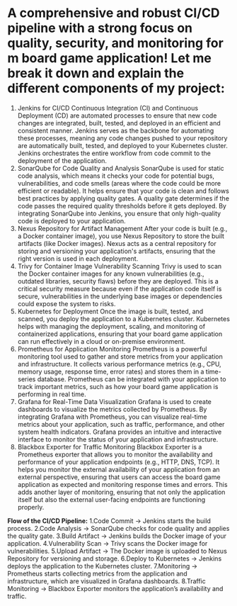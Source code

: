  # A comprehensive and robust CI/CD pipeline with a strong focus on quality, security, and monitoring for m board game application! Let me break it down and explain the different components of my project:

1. Jenkins for CI/CD
Continuous Integration (CI) and Continuous Deployment (CD) are automated processes to ensure that new code changes are integrated, built, tested, and deployed in an efficient and consistent manner.
Jenkins serves as the backbone for automating these processes, meaning any code changes pushed to your repository are automatically built, tested, and deployed to your Kubernetes cluster.
Jenkins orchestrates the entire workflow from code commit to the deployment of the application.
2. SonarQube for Code Quality and Analysis
SonarQube is used for static code analysis, which means it checks your code for potential bugs, vulnerabilities, and code smells (areas where the code could be more efficient or readable).
It helps ensure that your code is clean and follows best practices by applying quality gates. A quality gate determines if the code passes the required quality thresholds before it gets deployed.
By integrating SonarQube into Jenkins, you ensure that only high-quality code is deployed to your application.
3. Nexus Repository for Artifact Management
After your code is built (e.g., a Docker container image), you use Nexus Repository to store the built artifacts (like Docker images).
Nexus acts as a central repository for storing and versioning your application's artifacts, ensuring that the right version is used in each deployment.
4. Trivy for Container Image Vulnerability Scanning
Trivy is used to scan the Docker container images for any known vulnerabilities (e.g., outdated libraries, security flaws) before they are deployed.
This is a critical security measure because even if the application code itself is secure, vulnerabilities in the underlying base images or dependencies could expose the system to risks.
5. Kubernetes for Deployment
Once the image is built, tested, and scanned, you deploy the application to a Kubernetes cluster.
Kubernetes helps with managing the deployment, scaling, and monitoring of containerized applications, ensuring that your board game application can run effectively in a cloud or on-premise environment.
6. Prometheus for Application Monitoring
Prometheus is a powerful monitoring tool used to gather and store metrics from your application and infrastructure.
It collects various performance metrics (e.g., CPU, memory usage, response time, error rates) and stores them in a time-series database.
Prometheus can be integrated with your application to track important metrics, such as how your board game application is performing in real time.
7. Grafana for Real-Time Data Visualization
Grafana is used to create dashboards to visualize the metrics collected by Prometheus.
By integrating Grafana with Prometheus, you can visualize real-time metrics about your application, such as traffic, performance, and other system health indicators.
Grafana provides an intuitive and interactive interface to monitor the status of your application and infrastructure.
8. Blackbox Exporter for Traffic Monitoring
Blackbox Exporter is a Prometheus exporter that allows you to monitor the availability and performance of your application endpoints (e.g., HTTP, DNS, TCP).
It helps you monitor the external availability of your application from an external perspective, ensuring that users can access the board game application as expected and monitoring response times and errors.
This adds another layer of monitoring, ensuring that not only the application itself but also the external user-facing endpoints are functioning properly.

**Flow of the CI/CD Pipeline:**
1.Code Commit → Jenkins starts the build process.
2.Code Analysis → SonarQube checks for code quality and applies the quality gate.
3.Build Artifact → Jenkins builds the Docker image of your application.
4.Vulnerability Scan → Trivy scans the Docker image for vulnerabilities.
5.Upload Artifact → The Docker image is uploaded to Nexus Repository for versioning and storage.
6.Deploy to Kubernetes → Jenkins deploys the application to the Kubernetes cluster.
7.Monitoring → Prometheus starts collecting metrics from the application and infrastructure, which are visualized in Grafana dashboards.
8.Traffic Monitoring → Blackbox Exporter monitors the application’s availability and traffic.
